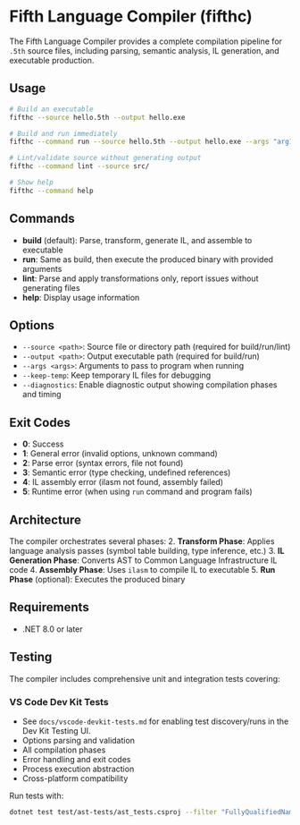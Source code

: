 # Fifth Language Compiler (fifthc)

The Fifth Language Compiler provides a complete compilation pipeline for `.5th` source files, including parsing, semantic analysis, IL generation, and executable production.

## Usage

```bash
# Build an executable
fifthc --source hello.5th --output hello.exe

# Build and run immediately  
fifthc --command run --source hello.5th --output hello.exe --args "arg1 arg2"

# Lint/validate source without generating output
fifthc --command lint --source src/

# Show help
fifthc --command help
```

## Commands

- **build** (default): Parse, transform, generate IL, and assemble to executable
- **run**: Same as build, then execute the produced binary with provided arguments
- **lint**: Parse and apply transformations only, report issues without generating files
- **help**: Display usage information

## Options

- `--source <path>`: Source file or directory path (required for build/run/lint)
- `--output <path>`: Output executable path (required for build/run)  
- `--args <args>`: Arguments to pass to program when running
- `--keep-temp`: Keep temporary IL files for debugging
- `--diagnostics`: Enable diagnostic output showing compilation phases and timing

## Exit Codes

- **0**: Success
- **1**: General error (invalid options, unknown command)
- **2**: Parse error (syntax errors, file not found)
- **3**: Semantic error (type checking, undefined references)
- **4**: IL assembly error (ilasm not found, assembly failed)
- **5**: Runtime error (when using `run` command and program fails)

## Architecture

The compiler orchestrates several phases:
2. **Transform Phase**: Applies language analysis passes (symbol table building, type inference, etc.)
3. **IL Generation Phase**: Converts AST to Common Language Infrastructure IL code
4. **Assembly Phase**: Uses `ilasm` to compile IL to executable
5. **Run Phase** (optional): Executes the produced binary

## Requirements

- .NET 8.0 or later
## Testing

The compiler includes comprehensive unit and integration tests covering:


### VS Code Dev Kit Tests
- See `docs/vscode-devkit-tests.md` for enabling test discovery/runs in the Dev Kit Testing UI.
- Options parsing and validation
- All compilation phases
- Error handling and exit codes
- Process execution abstraction
- Cross-platform compatibility

Run tests with:
```bash
dotnet test test/ast-tests/ast_tests.csproj --filter "FullyQualifiedName~Compiler"
```